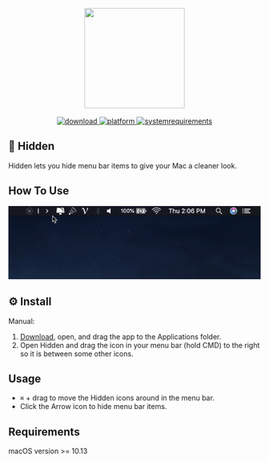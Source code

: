 <p align="center">
	<img width="200" height="200" margin-right="100%" src="https://github.com/dwarvesf/hidden/blob/master/hidden/Assets.xcassets/AppIcon.appiconset/1024x1024.png?raw=true">
</p>
<p align="center">
<a href="https://github.com/dwarvesf/hidden/releases/latest">
 		<img src="https://img.shields.io/badge/download-latest-brightgreen.svg" alt="download">
	<a href="https://img.shields.io/badge/platform-macOS-lightgrey.svg">
 		<img src="https://img.shields.io/badge/platform-macOS-lightgrey.svg" alt="platform">
	</a>
	<a href="https://img.shields.io/badge/requirements-macOS High Sierra+-ff69b4.svg">
 		<img src="https://img.shields.io/badge/requirements-macOS High Sierra+-ff69b4.svg" alt="systemrequirements">
	</a>
</p>

## 🚀 Hidden
Hidden lets you hide menu bar items to give your Mac a cleaner look.

##  How To Use

<p align="center">
	<img  src="pictures/giftutorial.gif">
</p>

## ⚙️ Install

Manual:

1. [Download](https://github.com/dwarvesf/hidden/releases/latest), open, and drag the app to the Applications folder.
2. Open Hidden and drag the icon in your menu bar (hold CMD) to the right so it is between some other icons.

## Usage
* `⌘` + drag to move the Hidden icons around in the menu bar.
* Click the Arrow icon to hide menu bar items.

## Requirements
macOS version >= 10.13 
